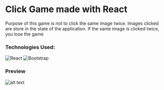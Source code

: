 # Click Game made with React

Purpose of this game is not to click the same image twice. 
Images clicked are store in the state of the application.
If the same image is clicked twice, you lose the game

### Technologies Used:

![React](https://i.imgur.com/DxhHO5m.png)
![Bootstrap](https://i.imgur.com/1pzul7E.png)


### Preview
![alt text](https://media.giphy.com/media/ujTH4mx3ETLqFhmVhg/giphy.gif)
